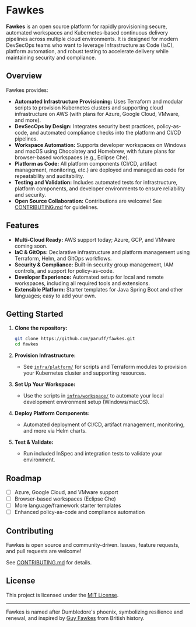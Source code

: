 # Fawkes

**Fawkes** is an open source platform for rapidly provisioning secure, automated workspaces and Kubernetes-based continuous delivery pipelines across multiple cloud environments. It is designed for modern DevSecOps teams who want to leverage Infrastructure as Code (IaC), platform automation, and robust testing to accelerate delivery while maintaining security and compliance.

## Overview

Fawkes provides:

- **Automated Infrastructure Provisioning:** Uses Terraform and modular scripts to provision Kubernetes clusters and supporting cloud infrastructure on AWS (with plans for Azure, Google Cloud, VMware, and more).
- **DevSecOps by Design:** Integrates security best practices, policy-as-code, and automated compliance checks into the platform and CI/CD pipelines.
- **Workspace Automation:** Supports developer workspaces on Windows and macOS using Chocolatey and Homebrew, with future plans for browser-based workspaces (e.g., Eclipse Che).
- **Platform as Code:** All platform components (CI/CD, artifact management, monitoring, etc.) are deployed and managed as code for repeatability and auditability.
- **Testing and Validation:** Includes automated tests for infrastructure, platform components, and developer environments to ensure reliability and security.
- **Open Source Collaboration:** Contributions are welcome! See [CONTRIBUTING.md](CONTRIBUTING.md) for guidelines.

## Features

- **Multi-Cloud Ready:** AWS support today; Azure, GCP, and VMware coming soon.
- **IaC & GitOps:** Declarative infrastructure and platform management using Terraform, Helm, and GitOps workflows.
- **Security & Compliance:** Built-in security group management, IAM controls, and support for policy-as-code.
- **Developer Experience:** Automated setup for local and remote workspaces, including all required tools and extensions.
- **Extensible Platform:** Starter templates for Java Spring Boot and other languages; easy to add your own.

## Getting Started

1. **Clone the repository:**

   ```sh
   git clone https://github.com/paruff/fawkes.git
   cd fawkes
   ```

2. **Provision Infrastructure:**

   - See [`infra/platform/`](infra/platform/) for scripts and Terraform modules to provision your Kubernetes cluster and supporting resources.

3. **Set Up Your Workspace:**

   - Use the scripts in [`infra/workspace/`](infra/workspace/) to automate your local development environment setup (Windows/macOS).

4. **Deploy Platform Components:**

   - Automated deployment of CI/CD, artifact management, monitoring, and more via Helm charts.

5. **Test & Validate:**
   - Run included InSpec and integration tests to validate your environment.

## Roadmap

- [ ] Azure, Google Cloud, and VMware support
- [ ] Browser-based workspaces (Eclipse Che)
- [ ] More language/framework starter templates
- [ ] Enhanced policy-as-code and compliance automation

## Contributing

Fawkes is open source and community-driven. Issues, feature requests, and pull requests are welcome!

See [CONTRIBUTING.md](CONTRIBUTING.md) for details.

## License

This project is licensed under the [MIT License](LICENSE).

---

Fawkes is named after Dumbledore's phoenix, symbolizing resilience and renewal, and inspired by [Guy Fawkes](https://en.wikipedia.org/wiki/Guy_Fawkes) from British history.
